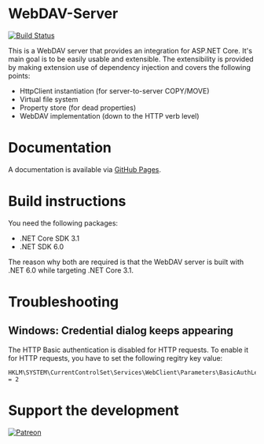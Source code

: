 # WebDAV-Server

[![Build Status](https://dev.azure.com/fubar-development/webdav-server/_apis/build/status/FubarDevelopment.WebDavServer?branchName=release%2F2.0)](https://dev.azure.com/fubar-development/webdav-server/_build/latest?definitionId=1&branchName=release%2F2.0)

This is a WebDAV server that provides an integration for ASP.NET Core. It's main goal is to be easily usable
and extensible. The extensibility is provided by making extension use of dependency injection and covers
the following points:

- HttpClient instantiation (for server-to-server COPY/MOVE)
- Virtual file system
- Property store (for dead properties)
- WebDAV implementation (down to the HTTP verb level)

# Documentation

A documentation is available via [GitHub Pages](https://fubardevelopment.github.io/WebDavServer/).

# Build instructions

You need the following packages:

- .NET Core SDK 3.1
- .NET SDK 6.0

The reason why both are required is that
the WebDAV server is built with .NET 6.0
while targeting .NET Core 3.1.

# Troubleshooting

## Windows: Credential dialog keeps appearing

The HTTP Basic authentication is disabled for HTTP
requests. To enable it for HTTP requests, you have to
set the following regitry key value:

```
HKLM\SYSTEM\CurrentControlSet\Services\WebClient\Parameters\BasicAuthLevel = 2
```

# Support the development

[![Patreon](https://img.shields.io/endpoint.svg?url=https:%2F%2Fshieldsio-patreon.herokuapp.com%2FFubarDevelopment&style=for-the-badge)](https://www.patreon.com/FubarDevelopment)
